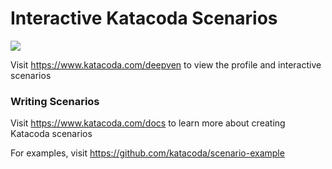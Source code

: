# Interactive Katacoda Scenarios

[![](http://shields.katacoda.com/katacoda/deepven/count.svg)](https://www.katacoda.com/deepven "Get your profile on Katacoda.com")

Visit https://www.katacoda.com/deepven to view the profile and interactive scenarios

### Writing Scenarios
Visit https://www.katacoda.com/docs to learn more about creating Katacoda scenarios

For examples, visit https://github.com/katacoda/scenario-example
